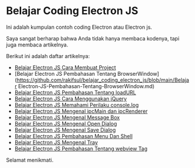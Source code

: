 # Belajar Coding Electron JS

Ini adalah kumpulan contoh coding Electron atau Electron js.

Saya sangat berharap bahwa Anda tidak hanya membaca kodenya, tapi juga membaca artikelnya.

Berikut ini adalah daftar artikelnya:

-   [Belajar Electron JS Cara Membuat Project](https://github.com/rakifsul/belajar_coding_electron_js/blob/main/Belajar-Electron-JS-Cara-Membuat-Project.md)
-   [Belajar Electron JS Pembahasan Tentang BrowserWindow](https://github.com/rakifsul/belajar_coding_electron_js/blob/main/Belajar Electron-JS-Pembahasan-Tentang-BrowserWindow.md)
-   [Belajar Electron JS Pembahasan Tentang loadURL](<javascript:void(0);>)
-   [Belajar Electron JS Cara Menggunakan jQuery](<javascript:void(0);>)
-   [Belajar Electron JS Memahami Perilaku console.log](<javascript:void(0);>)
-   [Belajar Electron JS Mengenal ipcMain dan ipcRenderer](<javascript:void(0);>)
-   [Belajar Electron JS Mengenal Message Box](<javascript:void(0);>)
-   [Belajar Electron JS Mengenal Open Dialog](<javascript:void(0);>)
-   [Belajar Electron JS Mengenal Save Dialog](<javascript:void(0);>)
-   [Belajar Electron JS Pembahasan Menu Dan Shell](<javascript:void(0);>)
-   [Belajar Electron JS Mengenal Tray](<javascript:void(0);>)
-   [Belajar Electron JS Pembahasan Tentang webview Tag](<javascript:void(0);>)

Selamat menikmati.
